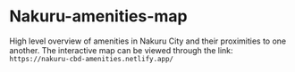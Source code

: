 # Nakuru-amenities-map
High level overview of amenities in Nakuru City and their proximities to one another.
The interactive map can be viewed through the link: `https://nakuru-cbd-amenities.netlify.app/`

